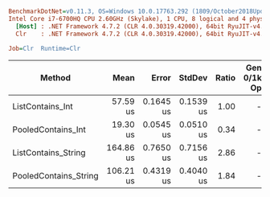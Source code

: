 ``` ini

BenchmarkDotNet=v0.11.3, OS=Windows 10.0.17763.292 (1809/October2018Update/Redstone5)
Intel Core i7-6700HQ CPU 2.60GHz (Skylake), 1 CPU, 8 logical and 4 physical cores
  [Host] : .NET Framework 4.7.2 (CLR 4.0.30319.42000), 64bit RyuJIT-v4.7.3324.0
  Clr    : .NET Framework 4.7.2 (CLR 4.0.30319.42000), 64bit RyuJIT-v4.7.3324.0

Job=Clr  Runtime=Clr  

```
|                Method |      Mean |     Error |    StdDev | Ratio | Gen 0/1k Op | Gen 1/1k Op | Gen 2/1k Op | Allocated Memory/Op |
|---------------------- |----------:|----------:|----------:|------:|------------:|------------:|------------:|--------------------:|
|      ListContains_Int |  57.59 us | 0.1645 us | 0.1539 us |  1.00 |           - |           - |           - |                   - |
|    PooledContains_Int |  19.30 us | 0.0545 us | 0.0510 us |  0.34 |           - |           - |           - |                   - |
|   ListContains_String | 164.86 us | 0.7650 us | 0.7156 us |  2.86 |           - |           - |           - |                   - |
| PooledContains_String | 106.21 us | 0.4319 us | 0.4040 us |  1.84 |           - |           - |           - |                   - |

